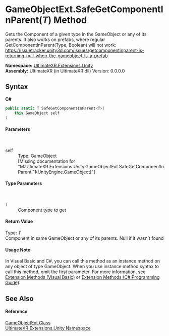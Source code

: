 # GameObjectExt.SafeGetComponentInParent(*T*) Method 
 

Gets the Component of a given type in the GameObject or any of its parents. It also works on prefabs, where regular GetComponentInParent(Type, Boolean) will not work: https://issuetracker.unity3d.com/issues/getcomponentinparent-is-returning-null-when-the-gameobject-is-a-prefab

**Namespace:**&nbsp;<a href="N_UltimateXR_Extensions_Unity">UltimateXR.Extensions.Unity</a><br />**Assembly:**&nbsp;UltimateXR (in UltimateXR.dll) Version: 0.0.0.0

## Syntax

**C#**<br />
``` C#
public static T SafeGetComponentInParent<T>(
	this GameObject self
)

```


#### Parameters
&nbsp;<dl><dt>self</dt><dd>Type: GameObject<br />\[Missing <param name="self"/> documentation for "M:UltimateXR.Extensions.Unity.GameObjectExt.SafeGetComponentInParent``1(UnityEngine.GameObject)"\]</dd></dl>

#### Type Parameters
&nbsp;<dl><dt>T</dt><dd>Component type to get</dd></dl>

#### Return Value
Type: *T*<br />Component in same GameObject or any of its parents. Null if it wasn't found

#### Usage Note
In Visual Basic and C#, you can call this method as an instance method on any object of type GameObject. When you use instance method syntax to call this method, omit the first parameter. For more information, see <a href="https://docs.microsoft.com/dotnet/visual-basic/programming-guide/language-features/procedures/extension-methods" target="_blank" rel="noopener noreferrer">Extension Methods (Visual Basic)</a> or <a href="https://docs.microsoft.com/dotnet/csharp/programming-guide/classes-and-structs/extension-methods" target="_blank" rel="noopener noreferrer">Extension Methods (C# Programming Guide)</a>.

## See Also


#### Reference
<a href="T_UltimateXR_Extensions_Unity_GameObjectExt">GameObjectExt Class</a><br /><a href="N_UltimateXR_Extensions_Unity">UltimateXR.Extensions.Unity Namespace</a><br />